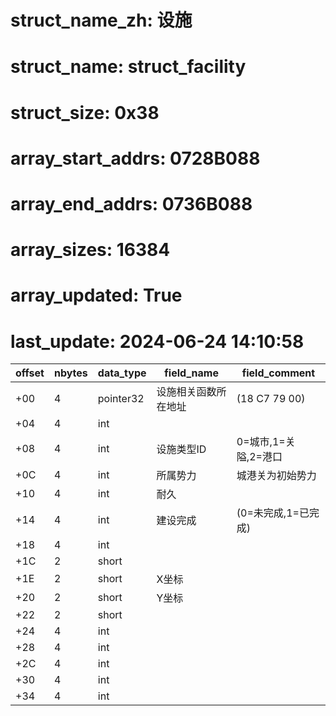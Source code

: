 # struct_name_zh: 设施
# struct_name: struct_facility
# struct_size: 0x38
# array_start_addrs: 0728B088
# array_end_addrs: 0736B088
# array_sizes: 16384
# array_updated: True
# last_update: 2024-06-24 14:10:58

| offset | nbytes | data_type | field_name           | field_comment        |
| ------ | ------ | --------- | -------------------- | -------------------- |
| +00    | 4      | pointer32 | 设施相关函数所在地址 | (18 C7 79 00)        |
| +04    | 4      | int       |                      |                      |
| +08    | 4      | int       | 设施类型ID           | 0=城市,1=关隘,2=港口 |
| +0C    | 4      | int       | 所属势力             | 城港关为初始势力     |
| +10    | 4      | int       | 耐久                 |                      |
| +14    | 4      | int       | 建设完成             | (0=未完成,1=已完成)  |
| +18    | 4      | int       |                      |                      |
| +1C    | 2      | short     |                      |                      |
| +1E    | 2      | short     | X坐标                |                      |
| +20    | 2      | short     | Y坐标                |                      |
| +22    | 2      | short     |                      |                      |
| +24    | 4      | int       |                      |                      |
| +28    | 4      | int       |                      |                      |
| +2C    | 4      | int       |                      |                      |
| +30    | 4      | int       |                      |                      |
| +34    | 4      | int       |                      |                      |
